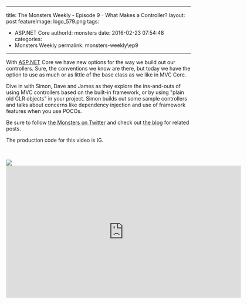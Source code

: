 
---
title: The Monsters Weekly - Episode 9 -  What Makes a Controller?
layout: post
featureImage: logo_579.png
tags: 
  - ASP.NET Core
authorId: monsters
date: 2016-02-23 07:54:48
categories:
  - Monsters Weekly
permalink: monsters-weekly\ep9
---

<p>With <a href="http://ASP.NET">ASP.NET</a> Core we have new options for the way we build out our controllers. Sure, the conventions we know are there, but today we have the option to use as much or as little of the base class as we like in MVC Core.</p><p>Dive in with Simon, Dave and James as they explore the ins-and-outs of using MVC controllers based on the built-in framework, or by using &quot;plain old CLR objects&quot; in your project. Simon builds out some sample controllers and talks about concerns like dependency injection and use of framework features when you use POCOs.</p><p>Be sure to follow <a href="https://twitter.com/AspNetMonsters">the Monsters on Twitter</a> and check out <a href="http://aspnetmonsters.com">the blog</a> for related posts.</p><p>The production code for this video is IG.</p><p>&nbsp;</p> <img src="http://m.webtrends.com/dcs1wotjh10000w0irc493s0e_6x1g/njs.gif?dcssip=channel9.msdn.com&dcsuri=https://s.ch9.ms/Series/aspnetmonsters/feed&WT.dl=0&WT.entryid=Entry:RSSView:cadebbf43ed94e308bb1a5b500ef8408">

<!--more-->
<iframe src='https://channel9.msdn.com/Series/aspnetmonsters/Episode-9-What-Makes-a-Controller/player' width='640' height='360' allowFullScreen frameBorder='0'></iframe>
